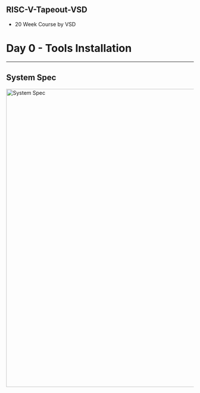 ## RISC-V-Tapeout-VSD
- 20 Week Course by VSD

# Day 0 - Tools Installation

---

## System Spec

<img width="800" alt="System Spec" src="https://github.com/user-attachments/assets/f6178e9a-bc2a-4a1b-96c0-2eb0b33fa65e" />
